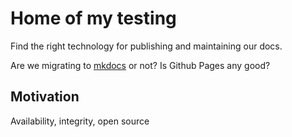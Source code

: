 # Home of my testing

Find the right technology for publishing and maintaining our docs.

Are we migrating to [mkdocs](https://www.mkdocs.org) or not? Is Github Pages any good?

## Motivation

Availability, integrity, open source
